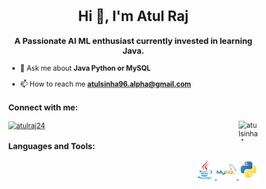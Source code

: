 <h1 align="center">Hi 👋, I'm Atul Raj</h1>
<h3 align="center">A Passionate AI ML enthusiast currently invested in learning Java.</h3>

- 💬 Ask me about **Java Python or MySQL**

- 📫 How to reach me **atulsinha96.alpha@gmail.com**

<h3 align="left">Connect with me:</h3>
<p align="left">
<a href="https://linkedin.com/in/atulraj24" target="blank"><img align="center" src="https://raw.githubusercontent.com/rahuldkjain/github-profile-readme-generator/master/src/images/icons/Social/linked-in-alt.svg" alt="atulraj24" height="30" width="40" /></a>
<a href="https://instagram.com/atulsinha_1" target="blank"><img align="right" src="https://raw.githubusercontent.com/rahuldkjain/github-profile-readme-generator/master/src/images/icons/Social/instagram.svg" alt="atulsinha_1" height="40" width="40" /></a>
</p>

<h3 align="left">Languages and Tools:</h3>
<p align="right"> <a href="https://www.java.com" target="_blank" rel="noreferrer"> <img src="https://raw.githubusercontent.com/devicons/devicon/master/icons/java/java-original.svg" alt="java" width="40" height="40"/> </a> <a href="https://www.mysql.com/" target="_blank" rel="noreferrer"> <img src="https://raw.githubusercontent.com/devicons/devicon/master/icons/mysql/mysql-original-wordmark.svg" alt="mysql" width="40" height="40"/> </a> <a href="https://www.python.org" target="_blank" rel="noreferrer"> <img src="https://raw.githubusercontent.com/devicons/devicon/master/icons/python/python-original.svg" alt="python" width="40" height="40"/> </a> </p>
